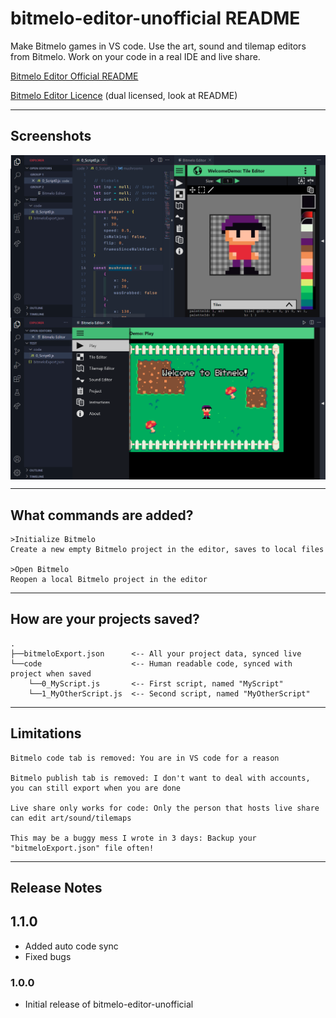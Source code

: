 # bitmelo-editor-unofficial README

Make Bitmelo games in VS code. Use the art, sound and tilemap editors from Bitmelo. Work on your code in a real IDE and live share.

[Bitmelo Editor Official README](./reactApp/README.md)

[Bitmelo Editor Licence](./reactApp/agpl.txt) (dual licensed, look at README)

---

## Screenshots

<div style="display: flex; flex-direction: row; flex-wrap: wrap;" >
	<img src="./images/editor.png" style="flex: 1" alt="drawing" width="480"/>
	<img src="./images/game.png" style="flex: 1" alt="drawing" width="480"/>
</div>

---

## What commands are added?
	>Initialize Bitmelo
	Create a new empty Bitmelo project in the editor, saves to local files

	>Open Bitmelo
	Reopen a local Bitmelo project in the editor

---

## How are your projects saved?
	.
	├──bitmeloExport.json      <-- All your project data, synced live
	└──code                    <-- Human readable code, synced with project when saved
		└──0_MyScript.js       <-- First script, named "MyScript"
		└──1_MyOtherScript.js  <-- Second script, named "MyOtherScript"

---

## Limitations
	Bitmelo code tab is removed: You are in VS code for a reason

	Bitmelo publish tab is removed: I don't want to deal with accounts, you can still export when you are done

	Live share only works for code: Only the person that hosts live share can edit art/sound/tilemaps

	This may be a buggy mess I wrote in 3 days: Backup your "bitmeloExport.json" file often!

---

## Release Notes

## 1.1.0

- Added auto code sync
- Fixed bugs

### 1.0.0

- Initial release of bitmelo-editor-unofficial